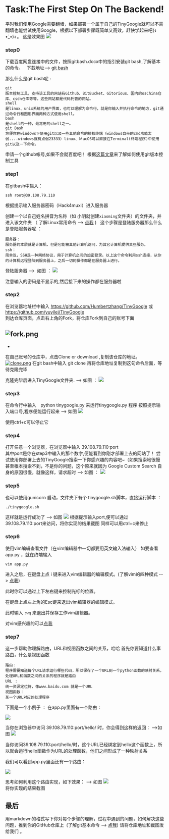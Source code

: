 # Task:The First Step On The Backend!

平时我们使用Google需要翻墙，如果部署一个属于自己的TinyGoogle就可以不需翻墙也能尝试使用Google，根据以下部署步骤既简单又高效，赶快学起来吧(ง •̀_•́)ง 。 
这是效果图 ![](https://github.com/yuyilei/TinyGoogle/blob/master/picture/屏幕快照%202017-07-27%2015.49.57.png)

### step0
下载百度网盘连接中的文件，按照gitbash.docx中的指引安装git bash,了解基本的命令。   下载地址--> [git bash](https://pan.baidu.com/s/1pLr1XH5)

那么什么是git bash呢 : 

```
git 
版本控制工具，支持该工具的网站有Github、BitBucket、Gitorious、国内的osChina仓库、csdn仓库等等，这些网站都是代码托管的网站。
shell
是linux、unix系统的用户界面，也可以理解为命令行，就是你输入并执行命令的地方，git通过命令行和图形界面两种方式使用shell。
bash
是shell的一种，最常用的shell之一。
git Bash
方便你在windows下使用git以及一些其他命令的模拟终端（windows自带的cmd功能太弱....windows就有点弱23333）linux、ＭacOS可以直接在Terminal(终端程序)中使用git以及一下命令。
```

申请一个github帐号,如果不会就百度吧！
根据[这篇文章](http://www.jianshu.com/p/19a3e78aafd0)来了解如何使用git版本控制工具

### step1
在gitbash中输入：

    ssh root@39.108.79.110

根据提示输入服务器密码（Hack4muxi）进入服务器

创建一个以自己姓名拼音为名称（如 小明就创建`xiaoming`文件夹）的文件夹，并进入该文件夹 （ 了解Linux常用命令 --> [点我](http://blog.csdn.net/ljianhui/article/details/11100625/) )  
这个步骤是登陆服务器那么什么是登陆服务器呢 ： 

```
服务器：
服务器的本质就是计算机，但是它能被其他计算机访问，为其它计算机提供某些服务。
ssh：
简单说，SSH是一种网络协议，用于计算机之间的加密登录。以上这个命令利用ssh连接，从你的计算机远程登陆到服务器上，之后一切的操作都是在服务器上进行。

```
登陆服务器 -->  如图 ： 
![](https://github.com/yuyilei/TinyGoogle/blob/master/picture/屏幕快照%202017-07-31%2015.08.31.png)

注意输入的密码是不显示的,然后接下来的操作都在服务器啦

### step2

在浏览器地址栏中输入 https://github.com/Humbertzhang/TinyGoogle 或 https://github.com/yuyilei/TinyGoogle   
到达仓库页面，点击右上角的Fork，将仓库Fork到自己的账号下面

![fork.png](https://storage1.cuntuku.com/2017/07/31/fork.png)
-
-
在自己账号的仓库中，点击Clone or download ,复制该仓库的地址。
[![clone.png](https://storage2.cuntuku.com/2017/07/31/clone.png)](https://cuntuku.com/image/4Komo)
在git bash中输入
git clone 再将仓库地址复制到这句命令后面，等待克隆完毕

克隆完毕后进入TinyGoogle文件夹. 
--> 如图 ： 
![](https://github.com/yuyilei/TinyGoogle/blob/master/picture/屏幕快照%202017-07-31%2015.19.15.png) 


### step3
在命令行中输入　python tinygoogle.py  来运行tinygoogle.py 程序
按照提示输入端口号,程序便能运行起来
--> 如图 
![](https://github.com/yuyilei/TinyGoogle/blob/master/picture/屏幕快照%202017-08-03%2014.24.42.png)  

使用ctrl+c可以停止它


### step4
打开任意一个浏览器，在浏览器中输入 39.108.79.110:port    
其中port是你在step3中输入的那个数字,便能看到你刚才部署上去的网站了！
尝试使用你部署上去的TinyGoogle搜索一下你感兴趣的内容吧~（如果搜索地很慢甚至根本搜索不到，不是你的问题，这个原来就因为 Google Custom Search 自身的原因很慢，就像这样，请求超时 --> 如图 ： 
![](https://github.com/yuyilei/TinyGoogle/blob/master/picture/屏幕快照%202017-07-31%2015.54.25.png)

### step5 
也可以使用gunicorn 启动，文件夹下有个 tinygoogle.sh脚本，直接运行脚本 ： 

```
./tinygoogle.sh 
``` 
这样就是运行成功了 --> 如图 
![](https://github.com/yuyilei/TinyGoogle/blob/master/picture/屏幕快照%202017-07-31%2016.07.40.png) 
根据提示输入port,便可以通过39.108.79.110:port来访问，将你实现的结果截图
同样可以用ctrl+c来停止 

### step6
 使用vim编辑查看文件（在vim编辑器中一切都要用英文输入法输入）
 如要查看 app.py ，就在终端输入 
 
 ```
 vim app.py 
 ```
进入之后，在键盘上点 i 键来进入vim编辑器的编辑模式。(了解vim的四种模式 --> [点我](http://www.cnblogs.com/zzqcn/p/4619012.html))

此时你可以通过上下左右键来控制光标的位置。

在键盘上点左上角的Esc键来退出vim编辑器的编辑模式。

此时输入 `:wq` 来退出并保存工作vim编辑器。

对vim感兴趣的可以[点我](http://www.jianshu.com/p/5767c86ffa25)

### step7 
这一步帮助你理解路由，URL和视图函数之间的关系，哈哈
首先你要知道什么事路由，什么是视图函数 
 ```
 路由： 
 程序需要知道每个URL请求运行哪些代码，所以保存了一个URL到一个python函数的映射关系，处理URL和函数之间的关系的程序就是路由 
 URL ：
 统一资源定位符，像www.baidu.com 就是一个URL 
 视图函数：  
 某一个URL对应的处理程序
 ```
 下面是一个小例子 ： 在app.py里面有一个路由：
 
 ![](https://github.com/yuyilei/TinyGoogle/blob/master/picture/屏幕快照%202017-08-02%2023.29.12.png) 
 
 当你在浏览器中访问 39.108.79.110:port/hello/ 时，你会得到这样的返回：
 -->如图
 ![](https://github.com/yuyilei/TinyGoogle/blob/master/picture/屏幕快照%202017-08-02%2023.30.44.png)  
 
 当你访问39.108.79.110:port/hello/时，这个URL已经绑定到hello这个函数上，所以就会运行hello函数作为URL的处理函数，他们之间形成了一种映射关系 
 
 我们可以看到app.py里面还有一个路由： 
 
 ![](https://github.com/yuyilei/TinyGoogle/blob/master/picture/屏幕快照%202017-08-02%2023.40.25.png) 
 
 思考如何利用这个路由实现，如下效果： 
 --> 如图 
 ![](https://github.com/yuyilei/TinyGoogle/blob/master/picture/屏幕快照%202017-08-02%2023.41.26.png)      
将你实现的结果截图


## 最后 
用markdown的格式写下你对每个步骤的理解，过程中遇到的问题，如何解决这些问题，推到你的GitHub仓库上  (了解git基本命令 --> [点我](http://www.ruanyifeng.com/blog/2015/12/git-cheat-sheet.html))
请将仓库地址和截图发给我们 。
